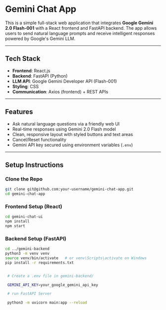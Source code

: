 # Gemini Chat App 

This is a simple full-stack web application that integrates **Google Gemini 2.0 Flash-001** with a React frontend and FastAPI backend. The app allows users to send natural language prompts and receive intelligent responses powered by Google's Gemini LLM.

---

## Tech Stack

- **Frontend**: React.js
- **Backend**: FastAPI (Python)
- **LLM API**: Google Gemini Developer API (Flash-001)
- **Styling**: CSS
- **Communication**: Axios (frontend) + REST APIs

---

##  Features

- Ask natural language questions via a friendly web UI
- Real-time responses using Gemini 2.0 Flash model
- Clean, responsive layout with styled buttons and text areas
- Cancel/Reset functionality
- Gemini API key secured using environment variables (`.env`)

---

## Setup Instructions

### Clone the Repo

```bash
git clone git@github.com:your-username/gemini-chat-app.git
cd gemini-chat-app
```

### Frontend Setup (React)

```bash
cd gemini-chat-ui
npm install
npm start
```

### Backend Setup (FastAPI)

```bash
cd ../gemini-backend
python3 -m venv venv
source venv/bin/activate   # or venv\Scripts\activate on Windows
pip install -r requirements.txt


 # Create a .env file in gemini-backend/

 GEMINI_API_KEY=your_google_gemini_api_key

 # run FastAPI Server

 python3 -m uvicorn main:app --reload
```







